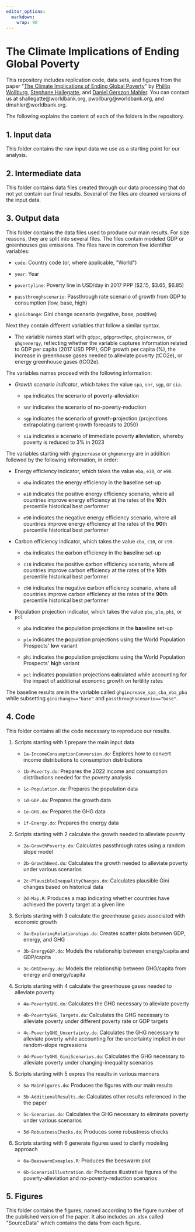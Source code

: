 ```yaml
---
editor_options: 
  markdown: 
    wrap: 90
---
```


# The Climate Implications of Ending Global Poverty

This repository includes replication code, data sets, and figures from the paper "[The
Climate Implications of Ending Global
Poverty](https://documents1.worldbank.org/curated/en/099557002242323911/pdf/IDU0bbf17510061a9045530b57a0ccaba7a1dc79.pdf)"
by [Phillip
Wollburg](https://www.worldbank.org/en/about/people/p/philip-randolph-wollburg), [Stephane
Hallegatte](https://www.worldbank.org/en/about/people/s/stephane-hallegatte), and [Daniel
Gerszon Mahler](https://sites.google.com/view/danielmahler/). You can contact us at
shallegatte\@worldbank.org, pwollburg\@worldbank.org, and dmahler\@worldbank.org.

The following explains the content of each of the folders in the repository.

## 1. Input data

This folder contains the raw input data we use as a starting point for our analysis.

## 2. Intermediate data

This folder contains data files created through our data processing that do not yet
contain our final results. Several of the files are cleaned versions of the input data.

## 3. Output data

This folder contains the data files used to produce our main results. For size reasons,
they are split into several files. The files contain modeled GDP or greenhouses gas
emissions. The files have in common five identifier variables:

-   `code`: Country code (or, where applicable, "World")

-   `year`: Year

-   `povertyline`: Poverty line in USD/day in 2017 PPP (\$2.15, \$3.65, \$6.85)

-   `passthroughscenario`: Passthrough rate scenario of growth from GDP to consumption
    (low, base, high)

-   `ginichange`: Gini change scenario (negative, base, positive)

Next they contain different variables that follow a similar syntax.

-   The variable names start with `gdppc`, `gdpgrowthpc`, `ghgincrease`, or `ghgnenergy`,
    reflecting whether the variable captures information related to GDP per capita (2017
    USD PPP), GDP growth per capita (%), the increase in greenhouse gases needed to
    alleviate poverty (tCO2e), or energy greenhouse gases (tCO2e).

The variables names proceed with the following information:

-   *Growth scenario indicator*, which takes the value `spa`, `snr`, `sgp`, or `sia`.

    -   `spa` indicates the **s**cenario of **p**overty-**a**lleviation

    -   `snr` indicates the **s**cenario of **n**o-poverty-**r**eduction

    -   `sgp` indicates the **s**cenario of **g**rowth-**p**rojection (projections
        extrapolating current growth forecasts to 2050)

    -   `sia` indicates a **s**cenario of **i**mmediate poverty **a**lleviation, whereby
        poverty is reduced to 3% in 2023

The variables starting with `ghgincrease` or `ghgnenergy` are in addition followed by the
following information, in order:

-   Energy efficiency indicator, which takes the value `eba`, `e10`, or `e90`.

    -   `eba` indicates the **e**nergy efficiency in the **ba**seline set-up

    -   `e10` indicates the positive **e**nergy efficiency scenario, where all countries
        improve energy efficiency at the rates of the **10**th percentile historical best
        performer

    -   `e90` indicates the negative **e**nergy efficiency scenario, where all countries
        improve energy efficiency at the rates of the **90**th percentile historical best
        performer

-   Carbon efficiency indicator, which takes the value `cba`, `c10`, or `c90`.

    -   `cba` indicates the **c**arbon efficiency in the **ba**seline set-up

    -   `c10` indicates the positive **c**arbon efficiency scenario, where all countries
        improve carbon efficiency at the rates of the **10**th percentile historical best
        performer

    -   `c90` indicates the negative **c**arbon efficiency scenario, where all countries
        improve carbon efficiency at the rates of the **90**th percentile historical best
        performer

-   Population projection indicator, which takes the value `pba`, `plo`, `phi`, or `pcl`

    -   `pba` indicates the **p**opulation projections in the **ba**seline set-up

    -   `plo` indicates the **p**opulation projections using the World Population
        Prospects' **lo**w variant

    -   `phi` indicates the **p**opulation projections using the World Population
        Prospects' **hi**gh variant

    -   `pcl` indicates **p**opulation projections **c**a**l**culated while accounting for
        the impact of additional economic growth on fertility rates

The baseline results are in the variable called `ghgincrease_spa_cba_eba_pba` while
subsetting `ginichange=="base"` and `passthroughscenario=="base"`.

## 4. Code

This folder contains all the code necessary to reproduce our results.

1.  Scripts starting with 1 prepare the main input data

    -   `1a-IncomeConsumptionConversion.do`*:* Explores how to convert income
        distributions to consumption distributions

    -   `1b-Poverty.do`*:* Prepares the 2022 income and consumption distributions needed
        for the poverty analysis

    -   `1c-Population.do`*:* Prepares the population data

    -   `1d-GDP.do`*:* Prepares the growth data

    -   `1e-GHG.do`*:* Prepares the GHG data

    -   `1f-Energy.do`*:* Prepares the energy data

2.  Scripts starting with 2 calculate the growth needed to alleviate poverty

    -   `2a-GrowthPoverty.do`*:* Calculates passthrough rates using a random slope model

    -   `2b-GrowthNeed.do`*:* Calculates the growth needed to alleviate poverty under
        various scenarios

    -   `2c-PlausibleInequalityChanges.do`*:* Calculates plausible Gini changes based on
        historical data

    -   `2d-Map.R`*:* Produces a map indicating whether countries have achieved the
        poverty target at a given line

3.  Scripts starting with 3 calculate the greenhouse gases associated with economic growth

    -   `3a-ExploringRelationships.do`*:* Creates scatter plots between GDP, energy, and
        GHG

    -   `3b-EnergyGDP.do`*:* Models the relationship between energy/capita and GDP/capita

    -   `3c-GHGEnergy.do`*:* Models the relationship between GHG/capita from energy and
        energy/capita

4.  Scripts starting with 4 calculate the greenhouse gases needed to alleviate poverty

    -   `4a-PovertyGHG.do`*:* Calculates the GHG necessary to alleviate poverty

    -   `4b-PovertyGHG_Targets.do`*:* Calculates the GHG necessary to alleviate poverty
        under different poverty rate or GDP targets

    -   `4c-PovertyGHG_Uncertainty.do`*: C*alculates the GHG necessary to alleviate
        poverty while accounting for the uncertainty implicit in our random-slope
        regressions

    -   `4d-PovertyGHG_GiniScenarios.do`*:* Calculates the GHG necessary to alleviate
        poverty under changing-inequality scenarios

5.  Scripts starting with 5 expres the results in various manners

    -   `5a-MainFigures.do`*:* Produces the figures with our main results

    -   `5b-AdditionalResults.do`*:* Calculates other results referenced in the the paper

    -   `5c-Scenarios.do`*:* Calculates the GHG necessary to eliminate poverty under
        various scenarios

    -   `5d-RobustnessChecks.do`*:* Produces some robustness checks

6.  Scripts starting with 6 generate figures used to clarify modeling approach

    -   `6a-BeeswarmExmaples.R`*:* Produces the beeswarm plot

    -   `6b-ScenarioIllustration.do`*:* Produces illustrative figures of the
        poverty-alleviation and no-poverty-reduction scenarios

## 5. Figures

This folder contains the figures, named according to the figure number of the published
version of the paper. It also includes an .xlsx called "SourceData" which contains the
data from each figure.

